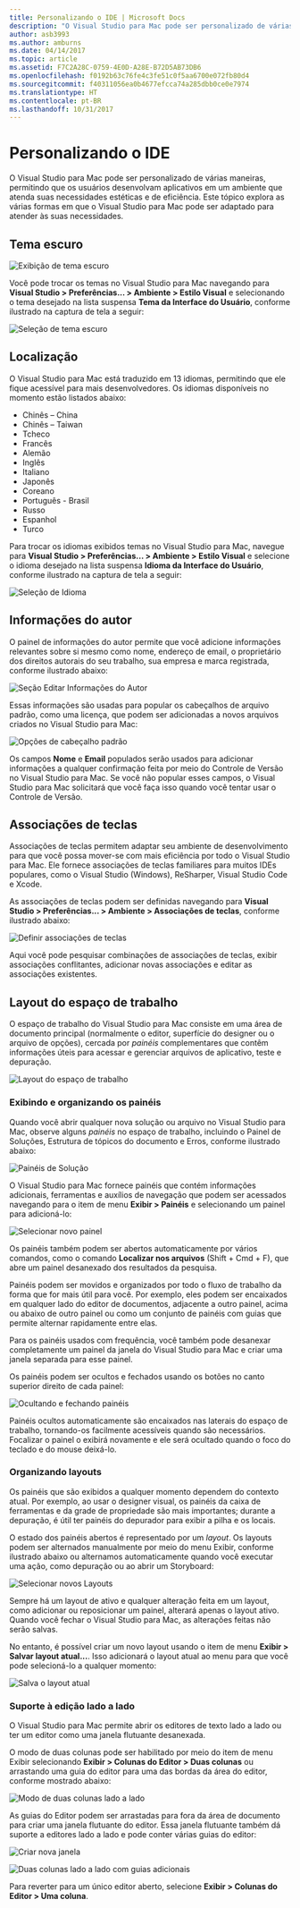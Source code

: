 ```yaml
---
title: Personalizando o IDE | Microsoft Docs
description: "O Visual Studio para Mac pode ser personalizado de várias maneiras, permitindo que os usuários desenvolvam aplicativos em um ambiente que atenda tanto suas necessidades estéticas quanto de eficiência. Este tópico explora as várias formas em que o Visual Studio para Mac pode ser adaptado para atender às suas necessidades."
author: asb3993
ms.author: amburns
ms.date: 04/14/2017
ms.topic: article
ms.assetid: F7C2A28C-0759-4E0D-A28E-B72D5AB73DB6
ms.openlocfilehash: f0192b63c76fe4c3fe51c0f5aa6700e072fb80d4
ms.sourcegitcommit: f40311056ea0b4677efcca74a285dbb0ce0e7974
ms.translationtype: HT
ms.contentlocale: pt-BR
ms.lasthandoff: 10/31/2017
---
```

# <a name="customizing-the-ide"></a>Personalizando o IDE

O Visual Studio para Mac pode ser personalizado de várias maneiras, permitindo que os usuários desenvolvam aplicativos em um ambiente que atenda suas necessidades estéticas e de eficiência. Este tópico explora as várias formas em que o Visual Studio para Mac pode ser adaptado para atender às suas necessidades.

## <a name="dark-theme"></a>Tema escuro

![Exibição de tema escuro](media/customizing-the-ide-image7a.png)

Você pode trocar os temas no Visual Studio para Mac navegando para **Visual Studio > Preferências... > Ambiente > Estilo Visual** e selecionando o tema desejado na lista suspensa **Tema da Interface do Usuário**, conforme ilustrado na captura de tela a seguir:

 ![Seleção de tema escuro](media/customizing-the-ide-image7b.png)

## <a name="localization"></a>Localização

O Visual Studio para Mac está traduzido em 13 idiomas, permitindo que ele fique acessível para mais desenvolvedores. Os idiomas disponíveis no momento estão listados abaixo:

* Chinês – China
* Chinês – Taiwan
* Tcheco
* Francês
* Alemão
* Inglês
* Italiano
* Japonês
* Coreano
* Português - Brasil
* Russo
* Espanhol
* Turco

Para trocar os idiomas exibidos temas no Visual Studio para Mac, navegue para **Visual Studio > Preferências... > Ambiente > Estilo Visual** e selecione o idioma desejado na lista suspensa **Idioma da Interface do Usuário**, conforme ilustrado na captura de tela a seguir:


![Seleção de Idioma](media/customizing-the-ide-image11a.png)

## <a name="author-information"></a>Informações do autor

O painel de informações do autor permite que você adicione informações relevantes sobre si mesmo como nome, endereço de email, o proprietário dos direitos autorais do seu trabalho, sua empresa e marca registrada, conforme ilustrado abaixo:

 ![Seção Editar Informações do Autor](media/customizing-the-ide-image9a.png)

Essas informações são usadas para popular os cabeçalhos de arquivo padrão, como uma licença, que podem ser adicionadas a novos arquivos criados no Visual Studio para Mac:

 ![Opções de cabeçalho padrão](media/customizing-the-ide-image8a.png)


Os campos **Nome** e **Email** populados serão usados para adicionar informações a qualquer confirmação feita por meio do Controle de Versão no Visual Studio para Mac. Se você não popular esses campos, o Visual Studio para Mac solicitará que você faça isso quando você tentar usar o Controle de Versão.

## <a name="key-bindings"></a>Associações de teclas

Associações de teclas permitem adaptar seu ambiente de desenvolvimento para que você possa mover-se com mais eficiência por todo o Visual Studio para Mac. Ele fornece associações de teclas familiares para muitos IDEs populares, como o Visual Studio (Windows), ReSharper, Visual Studio Code e Xcode.

As associações de teclas podem ser definidas navegando para **Visual Studio > Preferências... > Ambiente > Associações de teclas**, conforme ilustrado abaixo:

 ![Definir associações de teclas](media/customizing-the-ide-image10a.png)

Aqui você pode pesquisar combinações de associações de teclas, exibir associações conflitantes, adicionar novas associações e editar as associações existentes.

## <a name="workspace-layout"></a>Layout do espaço de trabalho

O espaço de trabalho do Visual Studio para Mac consiste em uma área de documento principal (normalmente o editor, superfície do designer ou o arquivo de opções), cercada por *painéis* complementares que contêm informações úteis para acessar e gerenciar arquivos de aplicativo, teste e depuração.

 ![Layout do espaço de trabalho](media/customizing-the-ide-image1a.png)

### <a name="viewing-and-arranging-pads"></a>Exibindo e organizando os painéis

Quando você abrir qualquer nova solução ou arquivo no Visual Studio para Mac, observe alguns *painéis* no espaço de trabalho, incluindo o Painel de Soluções, Estrutura de tópicos do documento e Erros, conforme ilustrado abaixo:

![Painéis de Solução](media/customizing-the-ide-image2a.png)

O Visual Studio para Mac fornece painéis que contém informações adicionais, ferramentas e auxílios de navegação que podem ser acessados navegando para o item de menu **Exibir > Painéis** e selecionando um painel para adicioná-lo:

 ![Selecionar novo painel](media/customizing-the-ide-image3a.png)

Os painéis também podem ser abertos automaticamente por vários comandos, como o comando **Localizar nos arquivos** (Shift + Cmd + F), que abre um painel desanexado dos resultados da pesquisa.

Painéis podem ser movidos e organizados por todo o fluxo de trabalho da forma que for mais útil para você. Por exemplo, eles podem ser encaixados em qualquer lado do editor de documentos, adjacente a outro painel, acima ou abaixo de outro painel ou como um conjunto de painéis com guias que permite alternar rapidamente entre elas.

Para os painéis usados com frequência, você também pode desanexar completamente um painel da janela do Visual Studio para Mac e criar uma janela separada para esse painel.

Os painéis podem ser ocultos e fechados usando os botões no canto superior direito de cada painel:

![Ocultando e fechando painéis](media/customizing-the-ide-image5a.png)

Painéis ocultos automaticamente são encaixados nas laterais do espaço de trabalho, tornando-os facilmente acessíveis quando são necessários. Focalizar o painel o exibirá novamente e ele será ocultado quando o foco do teclado e do mouse deixá-lo.


### <a name="organizing-layouts"></a>Organizando layouts

Os painéis que são exibidos a qualquer momento dependem do contexto atual. Por exemplo, ao usar o designer visual, os painéis da caixa de ferramentas e da grade de propriedade são mais importantes; durante a depuração, é útil ter painéis do depurador para exibir a pilha e os locais.

O estado dos painéis abertos é representado por um *layout*. Os layouts podem ser alternados manualmente por meio do menu Exibir, conforme ilustrado abaixo ou alternamos automaticamente quando você executar uma ação, como depuração ou ao abrir um Storyboard:

![Selecionar novos Layouts](media/customizing-the-ide-image6b.png)

Sempre há um layout de ativo e qualquer alteração feita em um layout, como adicionar ou reposicionar um painel, alterará apenas o layout ativo. Quando você fechar o Visual Studio para Mac, as alterações feitas não serão salvas.


No entanto, é possível criar um novo layout usando o item de menu **Exibir > Salvar layout atual...**. Isso adicionará o layout atual ao menu para que você pode selecioná-lo a qualquer momento:

![Salva o layout atual](media/customizing-the-ide-image6a.png)

### <a name="side-by-side-editing-support"></a>Suporte à edição lado a lado

O Visual Studio para Mac permite abrir os editores de texto lado a lado ou ter um editor como uma janela flutuante desanexada.

O modo de duas colunas pode ser habilitado por meio do item de menu Exibir selecionando **Exibir > Colunas do Editor > Duas colunas** ou arrastando uma guia do editor para uma das bordas da área do editor, conforme mostrado abaixo:

 ![Modo de duas colunas lado a lado](media/customizing-the-ide-sbs.png)

As guias do Editor podem ser arrastadas para fora da área de documento para criar uma janela flutuante do editor. Essa janela flutuante também dá suporte a editores lado a lado e pode conter várias guias do editor:

 ![Criar nova janela](media/customizing-the-ide-sbs1.png)

 ![Duas colunas lado a lado com guias adicionais](media/customizing-the-ide-sbs2.png)

Para reverter para um único editor aberto, selecione **Exibir > Colunas do Editor > Uma coluna**.
